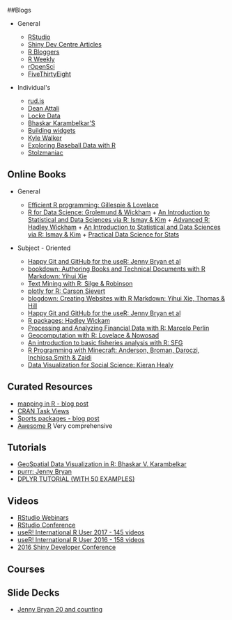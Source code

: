 

##Blogs

  * General
      +    [RStudio](https://blog.rstudio.com/)
      +    [Shiny Dev Centre Articles](http://shiny.rstudio.com/articles/)
      +    [R Bloggers](https://www.r-bloggers.com/)
      +    [R Weekly](https://rweekly.org/)
      +    [rOpenSci](https://ropensci.org/blog/)
      +    [FiveThirtyEight](http://fivethirtyeight.com/)

      
  * Individual's
      +    [rud.is](https://rud.is/b/)
      +    [Dean Attali](http://deanattali.com/)
      +    [Locke Data](https://itsalocke.com/blog/)
      +    [Bhaskar Karambelkar'S](https://bhaskarvk.github.io/)
      +    [Building widgets](http://www.buildingwidgets.com/blog)
      +    [Kyle Walker](https://walkerke.github.io/)
      +    [Exploring Baseball Data with R](https://baseballwithr.wordpress.com/)
      +    [Stolzmaniac](https://www.stoltzmaniac.com/)


## Online Books

   * General
     + [Efficient R programming: Gillespie & Lovelace](https://bookdown.org/csgillespie/efficientR/)
     + [R for Data Science: Grolemund & Wickham](http://r4ds.had.co.nz/)
    + [An Introduction to Statistical and Data Sciences via R: Ismay & Kim](https://ismayc.github.io/moderndiver-book)
    + [Advanced R: Hadley Wickham](http://adv-r.hadley.nz)
    + [An Introduction to Statistical and Data Sciences via R: Ismay & Kim](https://ismayc.github.io/moderndiver-book)
    + [Practical Data Science for Stats](https://peerj.com/collections/50-practicaldatascistats/)
        
        
  * Subject - Oriented
   
     + [Happy Git and GitHub for the useR: Jenny Bryan et al](http://happygitwithr.com/)
     + [bookdown: Authoring Books and Technical Documents with R Markdown: Yihui Xie](https://bookdown.org/yihui/bookdown/)
     + [Text Mining with R: Silge & Robinson](http://tidytextmining.com)
    + [plotly for R: Carson Sievert](https://plotly-book.cpsievert.me)
    + [blogdown: Creating Websites with R Markdown: Yihui Xie, Thomas & Hill](https://bookdown.org/yihui/blogdown)
    + [Happy Git and GitHub for the useR: Jenny Bryan et al](http://happygitwithr.com)
    + [R packages: Hadley Wickam](http://r-pkgs.had.co.nz)
    + [Processing and Analyzing Financial Data with R: Marcelo Perlin](https://msperlin.github.io/pafdR)
    + [Geocomputation with R: Lovelace & Nowosad](https://bookdown.org/robinlovelace/geocompr)
    + [An introduction to basic fisheries analysis with R: SFG](https://sfg-ucsb.github.io/fishery-manageR/plotting-fisheries-data.html#plotting-landings)
    + [R Programming with Minecraft: Anderson, Broman, Daroczi, Inchiosa,Smith & Zaidi](https://ropenscilabs.github.io/miner_book)
    + [Data Visualization for Social Science: Kieran Healy](http://socviz.co/look-at-data.html)
     
     
## Curated Resources

  + [mapping in R - blog post](https://www.mytinyshinys.com/2017/07/09/mapl/)
  + [CRAN Task Views](https://cran.r-project.org/web/views/)
  + [Sports packages - blog post](https://blog.ouseful.info/2015/07/08/sports-data-and-r-scope-for-a-thematic-rather-than-task-view-living-post/)
  +  [Awesome R](https://awesome-r.com/) Very comprehensive


## Tutorials

+ [GeoSpatial Data Visualization in R: Bhaskar V. Karambelkar](https://bhaskarvk.github.io/user2017.geodataviz/#slides-and-r-notebooks)
+ [purrr: Jenny Bryan](https://jennybc.github.io/purrr-tutorial/)
+ [DPLYR TUTORIAL (WITH 50 EXAMPLES)](http://www.listendata.com/2016/08/dplyr-tutorial.html)

## Videos

+ [RStudio Webinars](https://www.rstudio.com/resources/webinars/)
+ [RStudio Conference](https://www.rstudio.com/resources/webinars/#rstudioconf)
+ [useR! International R User 2017 - 145 videos](https://channel9.msdn.com/Events/useR-international-R-User-conferences/useR-International-R-User-2017-Conference)
+ [useR! International R User 2016 - 158 videos](https://channel9.msdn.com/Events/useR-international-R-User-conference/useR2016?sort=status&direction=desc&page=13)
+ [2016 Shiny Developer Conference](https://www.rstudio.com/resources/webinars/shiny-developer-conference/)

## Courses


## Slide Decks

+ [Jenny Bryan 20 and counting](https://speakerdeck.com/jennybc)
